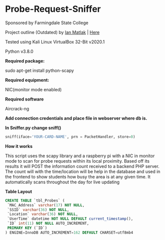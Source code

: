 # Probe-Request-Sniffer

Sponsored by Farmingdale State College

Project outline (Outdated) by [Ian Matlak](https://github.com/mnai01) | [Here](https://drive.google.com/file/d/14jjGqp4PfNGCHLZAF1oYoJesWnHqx1V8/view)

Tested using Kali Linux VirtualBox 32-Bit v2020.1

Python v3.8.0

**Required package:**

sudo apt-get install python-scapy

**Required equipment:**

NIC(monitor mode enabled)

**Required software**

Aircrack-ng

**Add connection credentials and place file in webserver where db is.**

**In Sniffer.py change sniff()**
```python
sniff(iface='YOUR-CARD-NAME', prn = PacketHandler, store=0)
```

**How it works**

This script uses the scapy library and a raspberry pi with a NIC in monitor mode to scan for probe requests within its local proximity. Based off its results it will POST the information count received to a backend PHP server. The count will with the time/location will be help in the database and used in the frontend to show students how busy the area is at any given time. It automatically scans throughout the day for live updating

**Table Layout**
```sql
CREATE TABLE `tbl_Probes` (
 `MAC_Address` varchar(17) NOT NULL,
 `SSID` varchar(36) NOT NULL,
 `Location` varchar(36) NOT NULL,
 `UserTime` datetime NOT NULL DEFAULT current_timestamp(),
 `ID` int(11) NOT NULL AUTO_INCREMENT,
 PRIMARY KEY (`ID`)
) ENGINE=InnoDB AUTO_INCREMENT=162 DEFAULT CHARSET=utf8mb4
```
